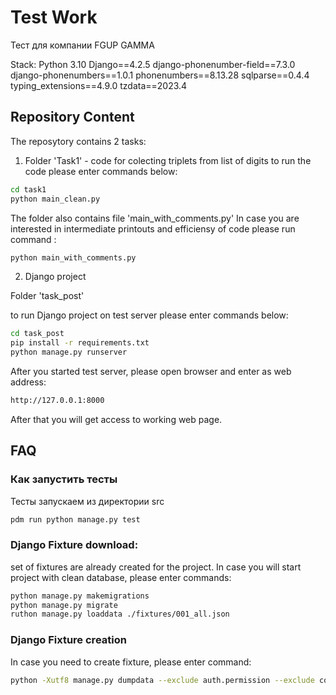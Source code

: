 # Test Work
Тест для компании FGUP GAMMA

Stack:
Python 3.10
Django==4.2.5
django-phonenumber-field==7.3.0
django-phonenumbers==1.0.1
phonenumbers==8.13.28
sqlparse==0.4.4
typing_extensions==4.9.0
tzdata==2023.4

## Repository Content
The reposytory contains 2 tasks:
1. Folder 'Task1' - code for colecting triplets from list of digits
    to run the code please enter commands below:  
```bash
cd task1
python main_clean.py
```
The folder also contains file 'main_with_comments.py'
In case you are interested in intermediate printouts and efficiensy of code 
please run command :  
```bash
python main_with_comments.py
```

2. Django project

Folder 'task_post'

to run Django project on test server please enter commands below:
```bash
cd task_post
pip install -r requirements.txt
python manage.py runserver
```
After you started test server, please open browser and enter as web address: 
```bash
http://127.0.0.1:8000
```
After that you will get access to working web page.


## FAQ

### Как запустить тесты
Тесты запускаем из директории src
```bash
pdm run python manage.py test
```
   
### Django Fixture download:
set of fixtures are already created for the project.
In case you will start project with clean database, please enter commands:
```bash
python manage.py makemigrations
python manage.py migrate
ruthon manage.py loaddata ./fixtures/001_all.json
```

### Django Fixture creation
In case you need to create fixture, please enter command:
```bash
python -Xutf8 manage.py dumpdata --exclude auth.permission --exclude contenttypes --exclude auth.group  --exclude admin.logentry --exclude sessions --indent 2 -o ./fixtures/009_all.json
```